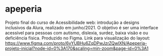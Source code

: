 # apeperia
Projeto final do curso de Acessibilidade web: introdução a designs inclusivos da Alura, realizado em junho/2021. O objetivo é ser uma interface acessível para pessoas com autismo, dislexia, surdez, baixa visão e ou deficiência física. Produzido no Figma.
Link para visualização do layout: https://www.figma.com/proto/6vYUBHu6ZqDPwJzrZQwlXN/Apeperia-projeto-inicial?node-id=0%3A170&scaling=min-zoom&page-id=0%3A1
